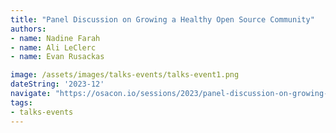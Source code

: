 ```yaml
---
title: "Panel Discussion on Growing a Healthy Open Source Community"
authors:
- name: Nadine Farah
- name: Ali LeClerc
- name: Evan Rusackas

image: /assets/images/talks-events/talks-event1.png
dateString: '2023-12'
navigate: "https://osacon.io/sessions/2023/panel-discussion-on-growing-a-healthy-open-source-community/"
tags:
- talks-events
---
```

